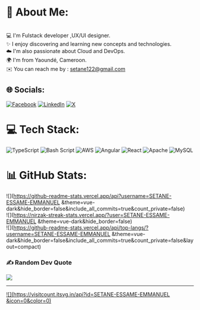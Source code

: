 # 💫 About Me:
<br> 💻 I'm Fulstack developer ,UX/UI designer.<br>✨ I enjoy discovering and learning new concepts and technologies.<br>☁️ I'm also passionate about Cloud and DevOps.<br>🌍 I'm from Yaoundé, Cameroon.<br> ✉️ You can reach me by : setane122@gmail.com


## 🌐 Socials:
[![Facebook](https://img.shields.io/badge/Facebook-%231877F2.svg?logo=Facebook&logoColor=white)](https://facebook.com/https://web.facebook.com/setane.essame/) [![LinkedIn](https://img.shields.io/badge/LinkedIn-%230077B5.svg?logo=linkedin&logoColor=white)](https://linkedin.com/in/https://www.linkedin.com/in/setane-essame-emmanuel-magloire-88567b302/) [![X](https://img.shields.io/badge/X-black.svg?logo=X&logoColor=white)](https://x.com/https://x.com/Exo_D_king) 

# 💻 Tech Stack:
![TypeScript](https://img.shields.io/badge/typescript-%23007ACC.svg?style=flat&logo=typescript&logoColor=white) ![Bash Script](https://img.shields.io/badge/bash_script-%23121011.svg?style=flat&logo=gnu-bash&logoColor=white) ![AWS](https://img.shields.io/badge/AWS-%23FF9900.svg?style=flat&logo=amazon-aws&logoColor=white) ![Angular](https://img.shields.io/badge/angular-%23DD0031.svg?style=flat&logo=angular&logoColor=white) ![React](https://img.shields.io/badge/react-%2320232a.svg?style=flat&logo=react&logoColor=%2361DAFB) ![Apache](https://img.shields.io/badge/apache-%23D42029.svg?style=flat&logo=apache&logoColor=white) ![MySQL](https://img.shields.io/badge/mysql-4479A1.svg?style=flat&logo=mysql&logoColor=white)
# 📊 GitHub Stats:
![](https://github-readme-stats.vercel.app/api?username=SETANE-ESSAME-EMMANUEL &theme=vue-dark&hide_border=false&include_all_commits=true&count_private=false)<br/>
![](https://nirzak-streak-stats.vercel.app/?user=SETANE-ESSAME-EMMANUEL &theme=vue-dark&hide_border=false)<br/>
![](https://github-readme-stats.vercel.app/api/top-langs/?username=SETANE-ESSAME-EMMANUEL &theme=vue-dark&hide_border=false&include_all_commits=true&count_private=false&layout=compact)

### ✍️ Random Dev Quote
![](https://quotes-github-readme.vercel.app/api?type=horizontal&theme=dark)

---
[![](https://visitcount.itsvg.in/api?id=SETANE-ESSAME-EMMANUEL &icon=0&color=0)](https://visitcount.itsvg.in)

<!-- Proudly created with GPRM ( https://gprm.itsvg.in ) -->
